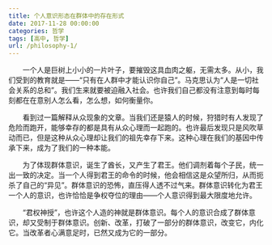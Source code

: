 ```yaml
---
title: 个人意识形态在群体中的存在形式
date: 2017-11-28 00:00:00
categories: 哲学
tags: [高中, 哲学]
url: /philosophy-1/
---
```


&ensp;&ensp;&ensp;&ensp;一个人是巨树上小小的一片叶子，要摧毁这具血肉之躯，无需太多。从小，我们受到的教育就是——“只有在人群中才能认识你自己”。马克思认为“人是一切社会关系的总和”。我们生来就要被迫融入社会。也许我们自己都没有注意到每时每刻都在在意别人怎么看，怎么想，如何衡量你。


&ensp;&ensp;&ensp;&ensp;看到过一篇解释从众现象的文章。当我们还是猿人的时候，狩猎时有人发现了危险而跑开，能够幸存的都是具有从众心理而一起跑的。也许最后发现只是风吹草动而已，但是这种从众心理却让我们的祖先幸存下来。这种心理在我们的基因中传承下来，成为了我们的一种本能。

&ensp;&ensp;&ensp;&ensp;为了体现群体意识，诞生了酋长，又产生了君王。他们调剂着每个子民，统一出一致的决定。当一个人得到君王的命令的时候，他会相信这是众望所归，从而扼杀了自己的“异见”。群体意识的恐怖，直压得人透不过气来。群体意识转化为君王一个人的意识，也许恰恰是争权夺位的理由——个人意识得到最大限度地允许。

&ensp;&ensp;&ensp;&ensp;“君权神授”，也许这个人造的神就是群体意识。每个人的意识合成了群体意识，却又受制于群体意识。创新、改革，打破了一部分的群体意识，改变它，内化它。当改革者心满意足时，已然又成为它的一部分。